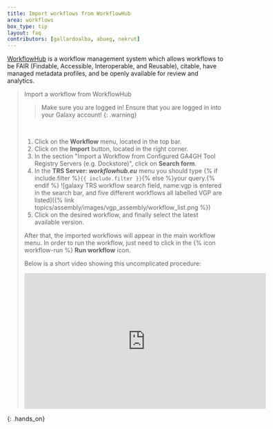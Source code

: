 ```yaml
---
title: Import workflows from WorkflowHub
area: workflows
box_type: tip
layout: faq
contributors: [gallardoalba, abueg, nekrut]
---
```


[WorkflowHub](https://workflowhub.eu/) is a workflow management system which allows workflows to be FAIR (Findable, Accessible, Interoperable, and Reusable), citable, have managed metadata profiles, and be openly available for review and analytics.

> <hands-on-title> Import a workflow from WorkflowHub</hands-on-title>
>
>> <warning-title>Make sure you are logged in!</warning-title>
>> Ensure that you are logged in into your Galaxy account! 
> {: .warning}
>
> <br>
>
> 1. Click on the **Workflow** menu, located in the top bar.
> 2. Click on the **Import** button, located in the right corner.
> 3. In the section "Import a Workflow from Configured GA4GH Tool Registry Servers (e.g. Dockstore)", click on **Search form**.
> 4. In the **TRS Server: *workflowhub.eu*** menu you should type {% if include.filter %}`{{ include.filter }}`{% else %}your query.{% endif %}
>    ![galaxy TRS workflow search field, name:vgp is entered in the search bar, and five different workflows all labelled VGP are listed]({% link topics/assembly/images/vgp_assembly/workflow_list.png %})
> 5. Click on the desired workflow, and finally select the latest available version.
>
> After that, the imported workflows will appear in the main workflow menu. In order to run the workflow, just need to click in the {% icon workflow-run %} **Run workflow** icon.
> 
> Below is a short video showing this uncomplicated procedure:
>
> <p align="center"><iframe width="560" height="315" src="https://www.youtube-nocookie.com/embed/hoP36Te5wko" title="YouTube video player" frameborder="0" allow="accelerometer; autoplay; clipboard-write; encrypted-media; gyroscope; picture-in-picture; web-share" allowfullscreen></iframe></p>
{: .hands_on}
